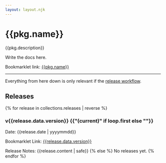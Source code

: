 ```yaml
---
layout: layout.njk
---
```


# {{pkg.name}}

{{pkg.description}}

Write the docs here.

Bookmarklet link: <a href="javascript:{{code.latest}}">{{pkg.name}}</a>

---

Everything from here down is only relevant if the [release workflow](https://github.com/psalaets/eleventy-bookmarklet#option-2-releases).

## Releases

{% for release in collections.releases | reverse %}
  ### v{{release.data.version}} {{"(current)" if loop.first else ""}}

  Date: {{release.date | yyyymmdd}}

  Bookmarklet Link: <a href="javascript:{{release.data.code}}">{{release.data.version}}</a>

  Release Notes: {{release.content | safe}}
{% else %}
  No releases yet.
{% endfor %}
